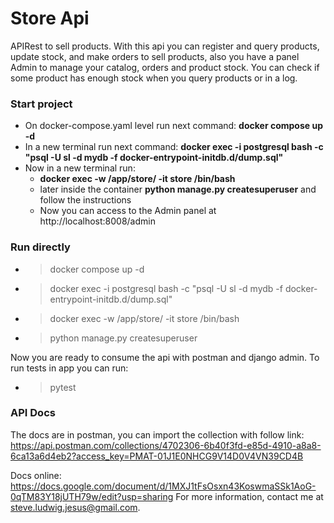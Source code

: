 # Store Api
APIRest to sell products. With this api you can register and query products, update stock, and make orders to sell products, also you have a panel Admin to manage your catalog, orders and product stock.
You can check if some product has enough stock when you query products or in a log.

### Start project
* On docker-compose.yaml level run next command: **docker compose up -d**
* In a new terminal run next command: **docker exec -i postgresql bash -c "psql -U sl -d mydb -f docker-entrypoint-initdb.d/dump.sql"**
* Now in a new terminal run: 
  * **docker exec -w /app/store/ -it store /bin/bash**
  * later inside the container **python manage.py createsuperuser** and follow the instructions
  * Now you can access to the Admin panel at http://localhost:8008/admin


### Run directly
* > docker compose up -d
* > docker exec -i postgresql bash -c "psql -U sl -d mydb -f docker-entrypoint-initdb.d/dump.sql"
* > docker exec -w /app/store/ -it store /bin/bash
* > python manage.py createsuperuser

Now you are ready to consume the api with postman and django admin. To run tests in app you can run:

* > pytest


### API Docs
The docs are in postman, you can import the collection with follow link: https://api.postman.com/collections/4702306-6b40f3fd-e85d-4910-a8a8-6ca13a6d4eb2?access_key=PMAT-01J1E0NHCG9V14D0V4VN39CD4B

Docs online: https://docs.google.com/document/d/1MXJ1tFsOsxn43KoswmaSSk1AoG-0qTM83Y18jUTH79w/edit?usp=sharing
For more information, contact me at steve.ludwig.jesus@gmail.com.